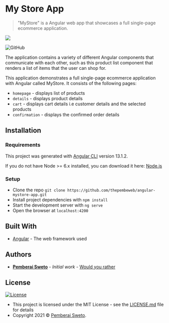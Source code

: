 ﻿# My Store App

> "MyStore" is a Angular web app that showcases a full single-page ecommerce application.

![](https://upload.wikimedia.org/wikipedia/commons/thumb/c/cf/Angular_full_color_logo.svg/240px-Angular_full_color_logo.svg.png)

![GitHub](https://img.shields.io/github/license/mashape/apistatus.svg)

The application contains a variety of different Angular components that communicate with each other, such as this product list component that renders a list of items that the user can shop for.

This application demonstrates a full single-page ecommerce application with Angular called MyStore. It consists of the following pages:
- `homepage` - displays list of products
- `details` - displays product details
- `cart` - displays cart details i.e customer details and the selected products 
- `confirmation` - displays the confirmed order details

## Installation

### Requirements
This project was generated with [Angular CLI](https://github.com/angular/angular-cli) version 13.1.2.

If you do not have Node >= 6.x installed, you can download it here: [Node.js](https://nodejs.org/en/)

### Setup

* Clone the repo `git clone https://github.com/thepembeweb/angular-mystore-app.git`
* Install project dependencies with `npm install`
* Start the development server with `ng serve`
* Open the browser at `localhost:4200`

## Built With

* [Angular](https://angular.io/) - The web framework used

## Authors

* **[Pemberai Sweto](https://github.com/thepembeweb)** - *Initial work* - [Would you rather](https://github.com/thepembeweb/angular-mystore-app)

## License

[![License](http://img.shields.io/:license-mit-green.svg?style=flat-square)](http://badges.mit-license.org)

- This project is licensed under the MIT License - see the [LICENSE.md](LICENSE.md) file for details
- Copyright 2021 © [Pemberai Sweto](https://github.com/thepembeweb).




